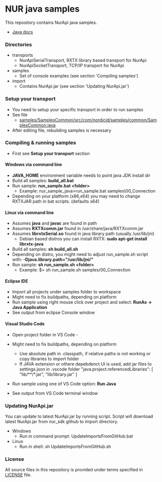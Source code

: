 # NUR java samples
This repository contains NurApi java samples. 
- [Java docs](https://github.com/NordicID/nur_sdk/tree/master/java)

### Directories
- transports
  - NurApiSerialTransport, RXTX library based transport for NurApi
  - NurApiSocketTransport, TCP/IP transport for NurApi
- samples
  - Set of console examples (see section 'Compiling samples')
- import
  - Contains NurApi.jar (see section 'Updating NurApi.jar')

### Setup your transport
- You need to setup your specific transport in order to run samples
- See file
  - [samples/SamplesCommon/src/com/nordicid/samples/common/SamplesCommon.java](samples/SamplesCommon/src/com/nordicid/samples/common/SamplesCommon.java)
- After editing file, rebuilding samples is necessary

### Compiling & running samples
- First see **Setup your transport** section

#### Windows via command line
  - **JAVA_HOME** environment variable needs to point java JDK install dir
  - Build all samples: **build_all.bat**
  - Run sample: **run_sample.bat \<folder>**
    - Example: nur_sample_java>run_sample.bat samples\00_Connection
  - Depending on your platform (x86,x64) you may need to change RXTXJAR path in bat scripts. (defaults x64)
  
#### Linux via command line
  - Assumes **java** and **javac** are found in path
  - Assumes **RXTXcomm.jar** found in /usr/share/java/RXTXcomm.jar
  - Assumes **librxtxSerial.so** found in java library path (usually /usr/lib/jni)
    - Debian based distros you can install RXTX: **sudo apt-get install librxtx-java**
  - Build all samples: **sh build_all.sh**
  - Depending on distro, you might need to adjust run_sample.sh script with: **-Djava.library.path="/usr/lib/jni/"**
  - Run sample: **sh run_sample.sh \<folder>**
    - Example: $> sh run_sample.sh samples/00_Connection
  
#### Eclipse IDE
  - Import all projects under samples folder to workspace
  - Might need to fix buildpaths, depending on platform
  - Run sample using right mouse click over project and select: **RunAs -> Java Application**
  - See output from eclipse Console window

#### Visual Studio Code
  - Open project folder in VS Code    - 
  - Might need to fix buildpaths, depending on platform
    - Use absolute path in .classpath, if relative paths is not working or copy libraries to import folder
	- If JAVA extension or othere depebdenct UI is used, add jar files to settings.json in .vscode folder
	  "java.project.referencedLibraries": [
          "lib/**/*.jar",
          "lib/library.jar"
      ]
	  
  - Run sample using one of VS Code option: **Run Java**
  - See output from VS Code terminal window

### Updating NurApi.jar
You can update to latest NurApi.jar by running script.
Script will download latest NurApi.jar from nur_sdk github to import directory.

- Windows
  - Run in command prompt: UpdateImportsFromGitHub.bat
- Linux
  - Run in shell: sh UpdateImportsFromGitHub.sh
  
### License
All source files in this repository is provided under terms specified in [LICENSE](LICENSE) file.


